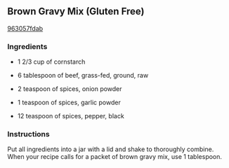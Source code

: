 ## Brown Gravy Mix (Gluten Free)

[963057fdab](http://www.food.com/recipe/brown-gravy-mix-gluten-free-504033)

### Ingredients

 - 1 2/3 cup of cornstarch

 - 6 tablespoon of beef, grass-fed, ground, raw

 - 2 teaspoon of spices, onion powder

 - 1 teaspoon of spices, garlic powder

 - 12 teaspoon of spices, pepper, black

### Instructions

Put all ingredients into a jar with a lid and shake to thoroughly combine. When your recipe calls for a packet of brown gravy mix, use 1 tablespoon.